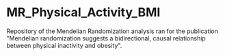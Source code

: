 # MR_Physical_Activity_BMI
Repository of the Mendelian Randomization analysis ran for the publication "Mendelian randomization suggests a bidirectional, causal relationship between physical inactivity and obesity".


